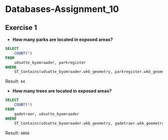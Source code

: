 # Databases-Assignment_10
## Exercise 1
* **How many parks are located in exposed areas?**
```sql
SELECT 
    COUNT(*)
FROM 
    udsatte_byomraader, parkregister
WHERE 
    ST_Contains(udsatte_byomraader.wkb_geometry, parkregister.wkb_geometry);
```
Result: ```44```
* **How many trees are located in exposed areas?**
```sql
SELECT 
    COUNT(*)
FROM 
    gadetraer, udsatte_byomraader
WHERE 
    ST_Contains(udsatte_byomraader.wkb_geometry, gadetraer.wkb_geometry);
```
Result: ```4866```

